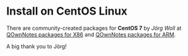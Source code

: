 # Install on CentOS Linux

There are community-created packages for **CentOS 7** by *Jörg Woll* at
[QOwnNotes packages for X86](http://wilhelm949.spdns.org:10443/w3bservice/7/x86_64/w3bservice/Packages/repoview/qownnotes.html) and
[QOwnNotes packages for ARM](http://wilhelm949.spdns.org:10443/w3bservice/7/armhfp/w3bservice/Packages/repoview/qownnotes.html).

A big thank you to Jörg!
